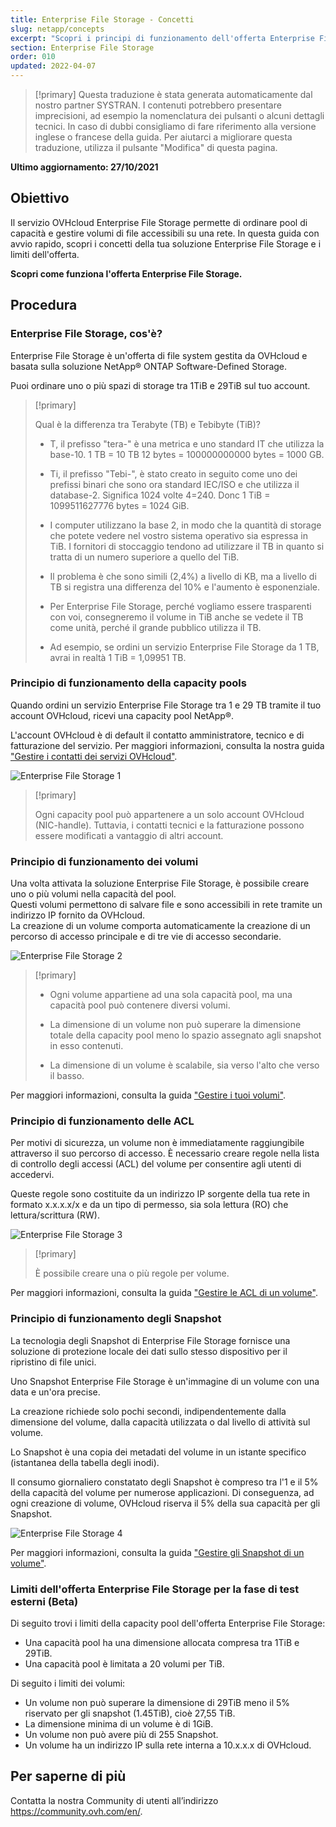 ```yaml
---
title: Enterprise File Storage - Concetti
slug: netapp/concepts
excerpt: "Scopri i principi di funzionamento dell'offerta Enterprise File Storage"
section: Enterprise File Storage
order: 010
updated: 2022-04-07
---
```


> [!primary]
> Questa traduzione è stata generata automaticamente dal nostro partner SYSTRAN. I contenuti potrebbero presentare imprecisioni, ad esempio la nomenclatura dei pulsanti o alcuni dettagli tecnici. In caso di dubbi consigliamo di fare riferimento alla versione inglese o francese della guida. Per aiutarci a migliorare questa traduzione, utilizza il pulsante "Modifica" di questa pagina.
>

**Ultimo aggiornamento: 27/10/2021**

## Obiettivo

Il servizio OVHcloud Enterprise File Storage permette di ordinare pool di capacità e gestire volumi di file accessibili su una rete.
In questa guida con avvio rapido, scopri i concetti della tua soluzione Enterprise File Storage e i limiti dell'offerta.

**Scopri come funziona l'offerta Enterprise File Storage.**

## Procedura

### Enterprise File Storage, cos'è?

Enterprise File Storage è un'offerta di file system gestita da OVHcloud e basata sulla soluzione NetApp&#174; ONTAP Software-Defined Storage.

Puoi ordinare uno o più spazi di storage tra 1TiB e 29TiB sul tuo account.

> [!primary]
>
> Qual è la differenza tra Terabyte (TB) e Tebibyte (TiB)?
>
> - T, il prefisso "tera-" è una metrica e uno standard IT che utilizza la base-10. 1 TB = 10 TB 12 bytes = 100000000000 bytes = 1000 GB.
>
> - Ti, il prefisso "Tebi-", è stato creato in seguito come uno dei prefissi binari che sono ora standard IEC/ISO e che utilizza il database-2. Significa 1024 volte 4=240. Donc 1 TiB = 1099511627776 bytes = 1024 GiB.
>
> - I computer utilizzano la base 2, in modo che la quantità di storage che potete vedere nel vostro sistema operativo sia espressa in TiB. I fornitori di stoccaggio tendono ad utilizzare il TB in quanto si tratta di un numero superiore a quello del TiB.
>
> - Il problema è che sono simili (2,4%) a livello di KB, ma a livello di TB si registra una differenza del 10% e l'aumento è esponenziale.
>
> - Per Enterprise File Storage, perché vogliamo essere trasparenti con voi, consegneremo il volume in TiB anche se vedete il TB come unità, perché il grande pubblico utilizza il TB.
>
> - Ad esempio, se ordini un servizio Enterprise File Storage da 1 TB, avrai in realtà 1 TiB = 1,09951 TB.
>

### Principio di funzionamento della capacity pools

Quando ordini un servizio Enterprise File Storage tra 1 e 29 TB tramite il tuo account OVHcloud, ricevi una capacity pool NetApp&#174;.

L'account OVHcloud è di default il contatto amministratore, tecnico e di fatturazione del servizio. Per maggiori informazioni, consulta la nostra guida ["Gestire i contatti dei servizi OVHcloud"](https://docs.ovh.com/it/customer/gestisci_i_tuoi_contatti/).

![Enterprise File Storage 1](images/Netapp_Concept_1.png)

> [!primary]
>
> Ogni capacity pool può appartenere a un solo account OVHcloud (NIC-handle). Tuttavia, i contatti tecnici e la fatturazione possono essere modificati a vantaggio di altri account.
>

### Principio di funzionamento dei volumi

Una volta attivata la soluzione Enterprise File Storage, è possibile creare uno o più volumi nella capacità del pool.
<br>Questi volumi permettono di salvare file e sono accessibili in rete tramite un indirizzo IP fornito da OVHcloud.
<br>La creazione di un volume comporta automaticamente la creazione di un percorso di accesso principale e di tre vie di accesso secondarie.

![Enterprise File Storage 2](images/Netapp_Concept_2.png)

> [!primary]
>
> - Ogni volume appartiene ad una sola capacità pool, ma una capacità pool può contenere diversi volumi.
>
> - La dimensione di un volume non può superare la dimensione totale della capacity pool meno lo spazio assegnato agli snapshot in esso contenuti.
>
> - La dimensione di un volume è scalabile, sia verso l'alto che verso il basso.
>

Per maggiori informazioni, consulta la guida ["Gestire i tuoi volumi"](https://docs.ovh.com/it/storage/file-storage/netapp/volumes/).

### Principio di funzionamento delle ACL

Per motivi di sicurezza, un volume non è immediatamente raggiungibile attraverso il suo percorso di accesso. È necessario creare regole nella lista di controllo degli accessi (ACL) del volume per consentire agli utenti di accedervi.

Queste regole sono costituite da un indirizzo IP sorgente della tua rete in formato x.x.x.x/x e da un tipo di permesso, sia sola lettura (RO) che lettura/scrittura (RW).

![Enterprise File Storage 3](images/Netapp_Concept_3.png)

> [!primary]
>
> È possibile creare una o più regole per volume.
>

Per maggiori informazioni, consulta la guida ["Gestire le ACL di un volume"](https://docs.ovh.com/it/storage/file-storage/netapp/volume-acl/).

### Principio di funzionamento degli Snapshot

La tecnologia degli Snapshot di Enterprise File Storage fornisce una soluzione di protezione locale dei dati sullo stesso dispositivo per il ripristino di file unici.

Uno Snapshot Enterprise File Storage è un'immagine di un volume con una data e un'ora precise.

La creazione richiede solo pochi secondi, indipendentemente dalla dimensione del volume, dalla capacità utilizzata o dal livello di attività sul volume.

Lo Snapshot è una copia dei metadati del volume in un istante specifico (istantanea della tabella degli inodi).

Il consumo giornaliero constatato degli Snapshot è compreso tra l'1 e il 5% della capacità del volume per numerose applicazioni. Di conseguenza, ad ogni creazione di volume, OVHcloud riserva il 5% della sua capacità per gli Snapshot.

![Enterprise File Storage 4](images/Netapp_Concept_4.png)

Per maggiori informazioni, consulta la guida ["Gestire gli Snapshot di un volume"](https://docs.ovh.com/it/storage/file-storage/netapp/volume-snapshots/).

### Limiti dell'offerta Enterprise File Storage per la fase di test esterni (Beta)

Di seguito trovi i limiti della capacity pool dell'offerta Enterprise File Storage:

- Una capacità pool ha una dimensione allocata compresa tra 1TiB e 29TiB.
- Una capacità pool è limitata a 20 volumi per TiB.

Di seguito i limiti dei volumi:

- Un volume non può superare la dimensione di 29TiB meno il 5% riservato per gli snapshot (1.45TiB), cioè 27,55 TiB.
- La dimensione minima di un volume è di 1GiB.
- Un volume non può avere più di 255 Snapshot.
- Un volume ha un indirizzo IP sulla rete interna a 10.x.x.x di OVHcloud.

## Per saperne di più

Contatta la nostra Community di utenti all’indirizzo <https://community.ovh.com/en/>.
